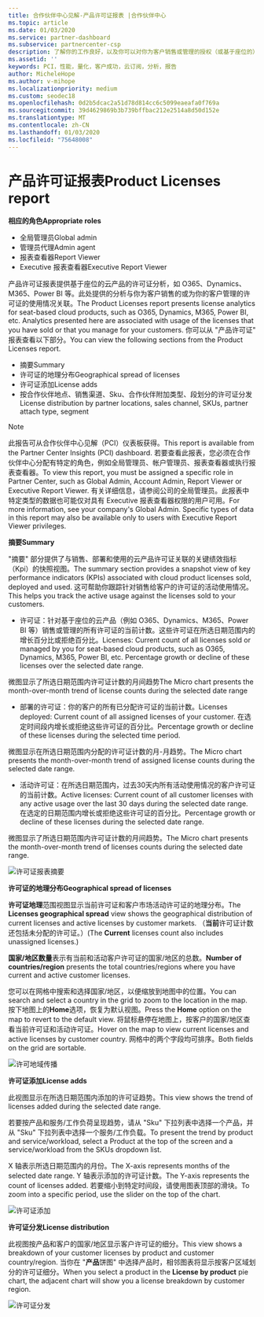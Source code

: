```yaml
---
title: 合作伙伴中心见解-产品许可证报表 |合作伙伴中心
ms.topic: article
ms.date: 01/03/2020
ms.service: partner-dashboard
ms.subservice: partnercenter-csp
description: 了解你的工作良好，以及你可以对你为客户销售或管理的授权（或基于座位的）云产品的改进。
ms.assetid: ''
keywords: PCI，性能，量化，客户成功，云订阅，分析，报告
author: MicheleHope
ms.author: v-mihope
ms.localizationpriority: medium
ms.custom: seodec18
ms.openlocfilehash: 0d2b5dcac2a51d78d814cc6c5099eaeafa0f769a
ms.sourcegitcommit: 39d4629869b3b739bffbac212e2514a8d50d152e
ms.translationtype: MT
ms.contentlocale: zh-CN
ms.lasthandoff: 01/03/2020
ms.locfileid: "75648008"
---
```

# <a name="product-licenses-report"></a><span data-ttu-id="23858-104">产品许可证报表</span><span class="sxs-lookup"><span data-stu-id="23858-104">Product Licenses report</span></span>

<span data-ttu-id="23858-105">**相应的角色**</span><span class="sxs-lookup"><span data-stu-id="23858-105">**Appropriate roles**</span></span>
- <span data-ttu-id="23858-106">全局管理员</span><span class="sxs-lookup"><span data-stu-id="23858-106">Global admin</span></span>
- <span data-ttu-id="23858-107">管理员代理</span><span class="sxs-lookup"><span data-stu-id="23858-107">Admin agent</span></span>
- <span data-ttu-id="23858-108">报表查看器</span><span class="sxs-lookup"><span data-stu-id="23858-108">Report Viewer</span></span>
- <span data-ttu-id="23858-109">Executive 报表查看器</span><span class="sxs-lookup"><span data-stu-id="23858-109">Executive Report Viewer</span></span>

<span data-ttu-id="23858-110">产品许可证报表提供基于座位的云产品的许可证分析，如 O365、Dynamics、M365、Power BI 等。此处提供的分析与你为客户销售的或为你的客户管理的许可证的使用情况关联。</span><span class="sxs-lookup"><span data-stu-id="23858-110">The Product Licenses report presents license analytics for seat-based cloud products, such as O365, Dynamics, M365, Power BI, etc. Analytics presented here are associated with usage of the licenses that you have sold or that you manage for your customers.</span></span> <span data-ttu-id="23858-111">你可以从 "产品许可证" 报表查看以下部分。</span><span class="sxs-lookup"><span data-stu-id="23858-111">You can view the following sections from the Product Licenses report.</span></span>

- <span data-ttu-id="23858-112">摘要</span><span class="sxs-lookup"><span data-stu-id="23858-112">Summary</span></span>
- <span data-ttu-id="23858-113">许可证的地理分布</span><span class="sxs-lookup"><span data-stu-id="23858-113">Geographical spread of licenses</span></span>
- <span data-ttu-id="23858-114">许可证添加</span><span class="sxs-lookup"><span data-stu-id="23858-114">License adds</span></span>
- <span data-ttu-id="23858-115">按合作伙伴地点、销售渠道、Sku、合作伙伴附加类型、段划分的许可证分发</span><span class="sxs-lookup"><span data-stu-id="23858-115">License distribution by partner locations, sales channel, SKUs, partner attach type, segment</span></span>

 > [!NOTE]
 > <span data-ttu-id="23858-116">此报告可从合作伙伴中心见解（PCI）仪表板获得。</span><span class="sxs-lookup"><span data-stu-id="23858-116">This report is available from the Partner Center Insights (PCI) dashboard.</span></span> <span data-ttu-id="23858-117">若要查看此报表，您必须在合作伙伴中心分配有特定的角色，例如全局管理员、帐户管理员、报表查看器或执行报表查看器。</span><span class="sxs-lookup"><span data-stu-id="23858-117">To view this report, you must be assigned a specific role in Partner Center, such as Global Admin, Account Admin, Report Viewer or Executive Report Viewer.</span></span> <span data-ttu-id="23858-118">有关详细信息，请参阅公司的全局管理员。此报表中特定类型的数据也可能仅对具有 Executive 报表查看器权限的用户可用。</span><span class="sxs-lookup"><span data-stu-id="23858-118">For more information, see your company's Global Admin. Specific types of data in this report may also be available only to users with Executive Report Viewer privileges.</span></span>

<span data-ttu-id="23858-119">**摘要**</span><span class="sxs-lookup"><span data-stu-id="23858-119">**Summary**</span></span>

<span data-ttu-id="23858-120">"摘要" 部分提供了与销售、部署和使用的云产品许可证关联的关键绩效指标（Kpi）的快照视图。</span><span class="sxs-lookup"><span data-stu-id="23858-120">The summary section provides a snapshot view of key performance indicators (KPIs) associated with cloud product licenses sold, deployed and used.</span></span> <span data-ttu-id="23858-121">这可帮助你跟踪针对销售给客户的许可证的活动使用情况。</span><span class="sxs-lookup"><span data-stu-id="23858-121">This helps you track the active usage against the licenses sold to your customers.</span></span>

- <span data-ttu-id="23858-122">许可证：针对基于座位的云产品（例如 O365、Dynamics、M365、Power BI 等）销售或管理的所有许可证的当前计数。这些许可证在所选日期范围内的增长百分比或拒绝百分比。</span><span class="sxs-lookup"><span data-stu-id="23858-122">Licenses: Current count of all licenses sold or managed by you for seat-based cloud products, such as O365, Dynamics, M365, Power BI, etc. Percentage growth or decline of these licenses over the selected date range.</span></span>

<span data-ttu-id="23858-123">微图显示了所选日期范围内许可证计数的月间趋势</span><span class="sxs-lookup"><span data-stu-id="23858-123">The Micro chart presents the month-over-month trend of license counts during the selected date range</span></span>

- <span data-ttu-id="23858-124">部署的许可证：你的客户的所有已分配许可证的当前计数。</span><span class="sxs-lookup"><span data-stu-id="23858-124">Licenses deployed: Current count of all assigned licenses of your customer.</span></span>
<span data-ttu-id="23858-125">在选定时间段内增长或拒绝这些许可证的百分比。</span><span class="sxs-lookup"><span data-stu-id="23858-125">Percentage growth or decline of these licenses during the selected time period.</span></span>

<span data-ttu-id="23858-126">微图显示在所选日期范围内分配的许可证计数的月-月趋势。</span><span class="sxs-lookup"><span data-stu-id="23858-126">The Micro chart presents the month-over-month trend of assigned license counts during the selected date range.</span></span>

- <span data-ttu-id="23858-127">活动许可证：在所选日期范围内，过去30天内所有活动使用情况的客户许可证的当前计数。</span><span class="sxs-lookup"><span data-stu-id="23858-127">Active licenses: Current count of all customer licenses with any active usage over the last 30 days during the selected date range.</span></span>
<span data-ttu-id="23858-128">在选定的日期范围内增长或拒绝这些许可证的百分比。</span><span class="sxs-lookup"><span data-stu-id="23858-128">Percentage growth or decline of these licenses during the selected date range.</span></span>

<span data-ttu-id="23858-129">微图显示了所选日期范围内许可证计数的月间趋势。</span><span class="sxs-lookup"><span data-stu-id="23858-129">The Micro chart presents the month-over-month trend of licenses counts during the selected date range.</span></span>

![许可证报表摘要](images/pci/pci_licenses_report_summary_1.png)

<span data-ttu-id="23858-131">**许可证的地理分布**</span><span class="sxs-lookup"><span data-stu-id="23858-131">**Geographical spread of licenses**</span></span>

<span data-ttu-id="23858-132">**许可证地理**范围视图显示当前许可证和客户市场活动许可证的地理分布。</span><span class="sxs-lookup"><span data-stu-id="23858-132">The **Licenses geographical spread** view shows the geographical distribution of current licenses and active licenses by customer markets.</span></span> <span data-ttu-id="23858-133">（**当前**许可证计数还包括未分配的许可证。）</span><span class="sxs-lookup"><span data-stu-id="23858-133">(The **Current** licenses count also includes unassigned licenses.)</span></span>

<span data-ttu-id="23858-134">**国家/地区数量**表示有当前和活动客户许可证的国家/地区的总数。</span><span class="sxs-lookup"><span data-stu-id="23858-134">**Number of countries/region** presents the total countries/regions where you have current and active customer licenses.</span></span>

<span data-ttu-id="23858-135">您可以在网格中搜索和选择国家/地区，以便缩放到地图中的位置。</span><span class="sxs-lookup"><span data-stu-id="23858-135">You can search and select a country in the grid to zoom to the location in the map.</span></span> <span data-ttu-id="23858-136">按下地图上的**Home**选项，恢复为默认视图。</span><span class="sxs-lookup"><span data-stu-id="23858-136">Press the **Home** option on the map to revert to the default view.</span></span> <span data-ttu-id="23858-137">将鼠标悬停在地图上，按客户的国家/地区查看当前许可证和活动许可证。</span><span class="sxs-lookup"><span data-stu-id="23858-137">Hover on the map to view current licenses and active licenses by customer country.</span></span> <span data-ttu-id="23858-138">网格中的两个字段均可排序。</span><span class="sxs-lookup"><span data-stu-id="23858-138">Both fields on the grid are sortable.</span></span>

![许可地域传播](images/pci/pci_licenses_report_geo_spread_2.png)

<span data-ttu-id="23858-140">**许可证添加**</span><span class="sxs-lookup"><span data-stu-id="23858-140">**License adds**</span></span>

<span data-ttu-id="23858-141">此视图显示在所选日期范围内添加的许可证趋势。</span><span class="sxs-lookup"><span data-stu-id="23858-141">This view shows the trend of licenses added during the selected date range.</span></span> 

<span data-ttu-id="23858-142">若要按产品和服务/工作负荷呈现趋势，请从 "Sku" 下拉列表中选择一个产品，并从 "Sku" 下拉列表中选择一个服务/工作负载。</span><span class="sxs-lookup"><span data-stu-id="23858-142">To present the trend by product and service/workload, select a Product at the top of the screen and a service/workload from the SKUs dropdown list.</span></span>

<span data-ttu-id="23858-143">X 轴表示所选日期范围内的月份。</span><span class="sxs-lookup"><span data-stu-id="23858-143">The X-axis represents months of the selected date range.</span></span> <span data-ttu-id="23858-144">Y 轴表示添加的许可证计数。</span><span class="sxs-lookup"><span data-stu-id="23858-144">The Y-axis represents the count of licenses added.</span></span> <span data-ttu-id="23858-145">若要缩小到特定时间段，请使用图表顶部的滑块。</span><span class="sxs-lookup"><span data-stu-id="23858-145">To zoom into a specific period, use the slider on the top of the chart.</span></span>

![许可证添加](images/pci/pci_licenses_report_license_adds_3.png)

<span data-ttu-id="23858-147">**许可证分发**</span><span class="sxs-lookup"><span data-stu-id="23858-147">**License distribution**</span></span>

<span data-ttu-id="23858-148">此视图按产品和客户的国家/地区显示客户许可证的细分。</span><span class="sxs-lookup"><span data-stu-id="23858-148">This view shows a breakdown of your customer licenses by product and customer country/region.</span></span> <span data-ttu-id="23858-149">当你在 "**产品**饼图" 中选择产品时，相邻图表将显示按客户区域划分的许可证细分。</span><span class="sxs-lookup"><span data-stu-id="23858-149">When you select a product in the **License by product** pie chart, the adjacent chart will show you a license breakdown by customer region.</span></span>

![许可证分发](images/pci/pci_licenses_report_license_distrib_4.png)
